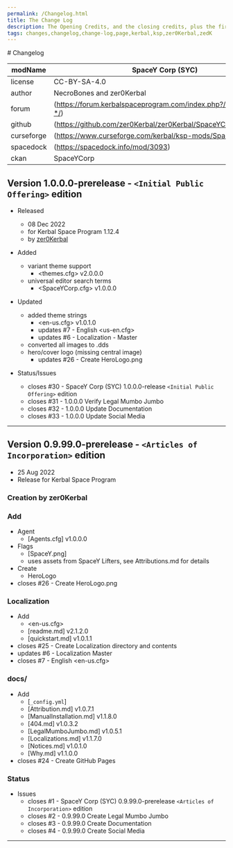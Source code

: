 ```yaml
---
permalink: /Changelog.html
title: The Change Log
description: The Opening Credits, and the closing credits, plus the first of two (or is three) end credit scenes
tags: changes,changelog,change-log,page,kerbal,ksp,zer0Kerbal,zedK
---
```


<!-- 
hdr-changelog.md v1.0.0.0
SpaceY Corp (SYC)
created: 13 May 2022
updated:
CC BY-ND 4.0 by zer0Kerbal
--># Changelog  
  
| modName    | SpaceY Corp (SYC)                                                |
| ---------- | ----------------------------------------------------------------- |
| license    | CC-BY-SA-4.0                                                      |
| author     | NecroBones and zer0Kerbal                                         |
| forum      | (https://forum.kerbalspaceprogram.com/index.php?/topic/209511-*/) |
| github     | (https://github.com/zer0Kerbal/zer0Kerbal/SpaceYCorp)             |
| curseforge | (https://www.curseforge.com/kerbal/ksp-mods/SpaceYCorp)           |
| spacedock  | (https://spacedock.info/mod/3093)                                 |
| ckan       | SpaceYCorp                                                        |

## Version 1.0.0.0-prerelease - `<Initial Public Offering>` edition

* Released
  * 08 Dec 2022
  * for Kerbal Space Program 1.12.4
  * by [zer0Kerbal](https://github.com/zer0Kerbal)

* Added
  * variant theme support
    * <themes.cfg> v2.0.0.0
  * universal editor search terms
    * <SpaceYCorp.cfg> v1.0.0.0
* Updated
  * added theme strings
    * <en-us.cfg> v1.0.1.0
    * updates #7 - English <us-en.cfg>
    * updates #6 - Localization - Master
  * converted all images to .dds
  * hero/cover logo (missing central image)
    * updates #26 - Create HeroLogo.png
* Status/Issues
  * closes #30 - SpaceY Corp (SYC) 1.0.0.0-release `<Initial Public Offering>` edition
  * closes #31 - 1.0.0.0 Verify Legal Mumbo Jumbo
  * closes #32 - 1.0.0.0 Update Documentation
  * closes #33 - 1.0.0.0 Update Social Media

---

## Version 0.9.99.0-prerelease - `<Articles of Incorporation>` edition

* 25 Aug 2022
* Release for Kerbal Space Program

### Creation by zer0Kerbal

### Add

* Agent
  * [Agents.cfg] v1.0.0.0
* Flags
  * [SpaceY.png]
  * uses assets from SpaceY Lifters, see Attributions.md for details
* Create
  * HeroLogo
* closes #26 - Create HeroLogo.png

### Localization

* Add
  * <en-us.cfg>
  * [readme.md] v2.1.2.0
  * [quickstart.md] v1.0.1.1
* closes #25 - Create Localization directory and contents
* updates #6 - Localization Master
* closes #7 - English <en-us.cfg>

### docs/

* Add
  * [`_config.yml`]
  * [Attribution.md] v1.0.7.1
  * [ManualInstallation.md] v1.1.8.0
  * [404.md] v1.0.3.2
  * [LegalMumboJumbo.md] v1.0.5.1
  * [Localizations.md] v1.1.7.0
  * [Notices.md] v1.0.1.0
  * [Why.md] v1.1.0.0
* closes #24 - Create GitHub Pages

### Status

* Issues
  * closes #1 - SpaceY Corp (SYC) 0.9.99.0-prerelease `<Articles of Incorporation>` edition
  * closes #2 - 0.9.99.0 Create Legal Mumbo Jumbo
  * closes #3 - 0.9.99.0 Create Documentation
  * closes #4 - 0.9.99.0 Create Social Media

---

